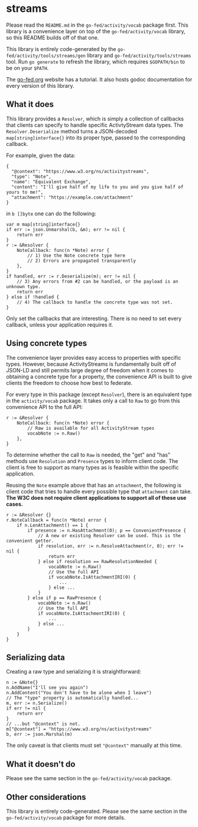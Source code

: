 # streams

Please read the `README.md` in the `go-fed/activity/vocab` package first. This
library is a convenience layer on top of the `go-fed/activity/vocab` library, so
this README builds off of that one.

This library is entirely code-generated by the
`go-fed/activity/tools/streams/gen` library and `go-fed/activity/tools/streams`
tool. Run `go generate` to refresh the library, which requires `$GOPATH/bin` to
be on your `$PATH`.

The [go-fed.org](https://go-fed.org) website has a tutorial. It also hosts godoc
documentation for every version of this library.

## What it does

This library provides a `Resolver`, which is simply a collection of callbacks
that clients can specify to handle specific ActivtyStream data types. The
`Resolver.Deserialize` method turns a JSON-decoded `map[string]interface{}`
into its proper type, passed to the corresponding callback.

For example, given the data:

```golang
{
  "@context": "https://www.w3.org/ns/activitystreams",
  "type": "Note",
  "name": "Equivalent Exchange",
  "content": "I'll give half of my life to you and you give half of yours to me!",
  "attachment": "https://example.com/attachment"
}
```

in `b []byte` one can do the following:

```golang
var m map[string]interface{}
if err := json.Unmarshal(b, &m); err != nil {
	return err
}
r := &Resolver {
	NoteCallback: func(n *Note) error {
		// 1) Use the Note concrete type here
		// 2) Errors are propagated transparently
	},
}
if handled, err := r.Deserialize(m); err != nil {
	// 3) Any errors from #2 can be handled, or the payload is an unknown type.
	return err
} else if !handled {
	// 4) The callback to handle the concrete type was not set.
}
```

Only set the callbacks that are interesting. There is no need to set every
callback, unless your application requires it.

## Using concrete types

The convenience layer provides easy access to properties with specific types.
However, because ActivityStreams is fundamentally built off of JSON-LD and
still permits large degree of freedom when it comes to obtaining a concrete type
for a property, the convenience API is built to give clients the freedom to
choose how best to federate.

For every type in this package (except `Resolver`), there is an equivalent type
in the `activity/vocab` package. It takes only a call to `Raw` to go from this
convenience API to the full API:

```golang
r := &Resolver {
	NoteCallback: func(n *Note) error {
		// Raw is available for all ActivityStream types
		vocabNote := n.Raw()
	},
}
```

To determine whether the call to `Raw` is needed, the "get" and "has" methods
use `Resolution` and `Presence` types to inform client code. The client is free
to support as many types as is feasible within the specific application.

Reusing the `Note` example above that has an `attachment`, the following is 
client code that tries to handle every possible type that `attachment` can
take. **The W3C does not require client applications to support all of these
use cases.** 

```golang
r := &Resolver {}
r.NoteCallback = func(n *Note) error {
	if n.LenAttachment() == 1 {
		if presence := n.HasAttachment(0); p == ConvenientPresence {
			// A new or existing Resolver can be used. This is the convenient getter.
			if resolution, err := n.ResolveAttachment(r, 0); err != nil {
				return err
			} else if resolution == RawResolutionNeeded {
				vocabNote := n.Raw()
				// Use the full API
				if vocabNote.IsAttachmentIRI(0) {
					...
				} else ...
			}
		} else if p == RawPresence {
			vocabNote := n.Raw()
			// Use the full API
			if vocabNote.IsAttachmentIRI(0) {
				...
			} else ...
		}
	}
}
```

## Serializing data

Creating a raw type and serializing it is straightforward:

```golang
n := &Note{}
n.AddName("I'll see you again")
n.AddContent("You don't have to be alone when I leave")
// The "type" property is automatically handled...
m, err := n.Serialize()
if err != nil {
	return err
}
// ...but "@context" is not.
m["@context"] = "https://www.w3.org/ns/activitystreams"
b, err := json.Marshal(m)
```

The only caveat is that clients must set `"@context"` manually at this time.

## What it doesn't do

Please see the same section in the `go-fed/activity/vocab` package.

## Other considerations

This library is entirely code-generated. Please see the same section in the
`go-fed/activity/vocab` package for more details.
